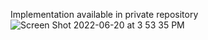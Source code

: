 Implementation available in private repository
![Screen Shot 2022-06-20 at 3 53 35 PM](https://user-images.githubusercontent.com/86169374/174669773-2f941e10-6819-4906-b0f8-adb4b16d67db.png)
